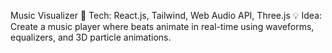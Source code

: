  Music Visualizer
🎵 Tech: React.js, Tailwind, Web Audio API, Three.js
💡 Idea: Create a music player where beats animate in real-time using waveforms, equalizers, and 3D particle animations.
